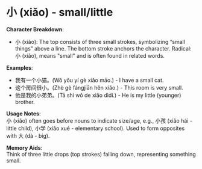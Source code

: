 # **小 (xiǎo) - small/little**

**Character Breakdown**:  
- 小 (xiǎo): The top consists of three small strokes, symbolizing “small things” above a line. The bottom stroke anchors the character. Radical: 小 (xiǎo), means "small" and is often found in related words.

**Examples**:  
- 我有一个小猫。(Wǒ yǒu yí gè xiǎo māo.) - I have a small cat.  
- 这个房间很小。(Zhè gè fángjiān hěn xiǎo.) - This room is very small.  
- 他是我的小弟弟。(Tā shì wǒ de xiǎo dìdi.) - He is my little (younger) brother.

**Usage Notes**:  
小 (xiǎo) often goes before nouns to indicate size/age, e.g., 小孩 (xiǎo hái - little child), 小学 (xiǎo xué - elementary school). Used to form opposites with 大 (dà - big).

**Memory Aids**:  
Think of three little drops (top strokes) falling down, representing something small.